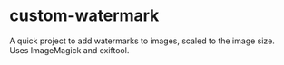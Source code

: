 # custom-watermark
A quick project to add watermarks to images, scaled to the image size.  Uses ImageMagick and exiftool.
